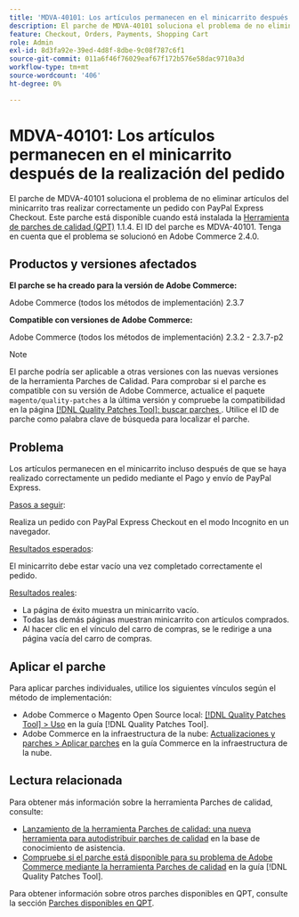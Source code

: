 ```yaml
---
title: 'MDVA-40101: Los artículos permanecen en el minicarrito después de la realización del pedido'
description: El parche de MDVA-40101 soluciona el problema de no eliminar artículos del minicarrito tras realizar correctamente un pedido con PayPal Express Checkout. Este parche está disponible cuando está instalada la [Quality Patches Tool (QPT)](https://experienceleague.adobe.com/en/docs/commerce-operations/tools/quality-patches-tool/quality-patches-tool-to-self-serve-quality-patches) 1.1.4. El ID del parche es MDVA-40101. Tenga en cuenta que el problema se solucionó en Adobe Commerce 2.4.0.
feature: Checkout, Orders, Payments, Shopping Cart
role: Admin
exl-id: 8d3fa92e-39ed-4d8f-8dbe-9c08f787c6f1
source-git-commit: 011a6f46f76029eaf67f172b576e58dac9710a3d
workflow-type: tm+mt
source-wordcount: '406'
ht-degree: 0%

---
```


# MDVA-40101: Los artículos permanecen en el minicarrito después de la realización del pedido

El parche de MDVA-40101 soluciona el problema de no eliminar artículos del minicarrito tras realizar correctamente un pedido con PayPal Express Checkout. Este parche está disponible cuando está instalada la [Herramienta de parches de calidad (QPT)](https://experienceleague.adobe.com/en/docs/commerce-operations/tools/quality-patches-tool/quality-patches-tool-to-self-serve-quality-patches) 1.1.4. El ID del parche es MDVA-40101. Tenga en cuenta que el problema se solucionó en Adobe Commerce 2.4.0.

## Productos y versiones afectados

**El parche se ha creado para la versión de Adobe Commerce:**

Adobe Commerce (todos los métodos de implementación) 2.3.7

**Compatible con versiones de Adobe Commerce:**

Adobe Commerce (todos los métodos de implementación) 2.3.2 - 2.3.7-p2

>[!NOTE]
>
>El parche podría ser aplicable a otras versiones con las nuevas versiones de la herramienta Parches de Calidad. Para comprobar si el parche es compatible con su versión de Adobe Commerce, actualice el paquete `magento/quality-patches` a la última versión y compruebe la compatibilidad en la página [[!DNL Quality Patches Tool]: buscar parches ](https://experienceleague.adobe.com/en/docs/commerce-operations/tools/quality-patches-tool/quality-patches-tool-to-self-serve-quality-patches). Utilice el ID de parche como palabra clave de búsqueda para localizar el parche.

## Problema

Los artículos permanecen en el minicarrito incluso después de que se haya realizado correctamente un pedido mediante el Pago y envío de PayPal Express.

<u>Pasos a seguir</u>:

Realiza un pedido con PayPal Express Checkout en el modo Incognito en un navegador.

<u>Resultados esperados</u>:

El minicarrito debe estar vacío una vez completado correctamente el pedido.

<u>Resultados reales</u>:

* La página de éxito muestra un minicarrito vacío.
* Todas las demás páginas muestran minicarrito con artículos comprados.
* Al hacer clic en el vínculo del carro de compras, se le redirige a una página vacía del carro de compras.

## Aplicar el parche

Para aplicar parches individuales, utilice los siguientes vínculos según el método de implementación:

* Adobe Commerce o Magento Open Source local: [[!DNL Quality Patches Tool] > Uso](/help/tools/quality-patches-tool/usage.md) en la guía [!DNL Quality Patches Tool].
* Adobe Commerce en la infraestructura de la nube: [Actualizaciones y parches > Aplicar parches](https://experienceleague.adobe.com/docs/commerce-cloud-service/user-guide/develop/upgrade/apply-patches.html) en la guía Commerce en la infraestructura de la nube.

## Lectura relacionada

Para obtener más información sobre la herramienta Parches de calidad, consulte:

* [Lanzamiento de la herramienta Parches de calidad: una nueva herramienta para autodistribuir parches de calidad](https://experienceleague.adobe.com/en/docs/commerce-operations/tools/quality-patches-tool/quality-patches-tool-to-self-serve-quality-patches) en la base de conocimiento de asistencia.
* [Compruebe si el parche está disponible para su problema de Adobe Commerce mediante la herramienta Parches de calidad](/help/tools/quality-patches-tool/patches-available-in-qpt/check-patch-for-magento-issue-with-magento-quality-patches.md) en la guía [!DNL Quality Patches Tool].

Para obtener información sobre otros parches disponibles en QPT, consulte la sección [Parches disponibles en QPT](https://experienceleague.adobe.com/tools/commerce-quality-patches/index.html).
